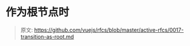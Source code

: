 # <transition> 作为根节点时

> 原文: <https://github.com/vuejs/rfcs/blob/master/active-rfcs/0017-transition-as-root.md>